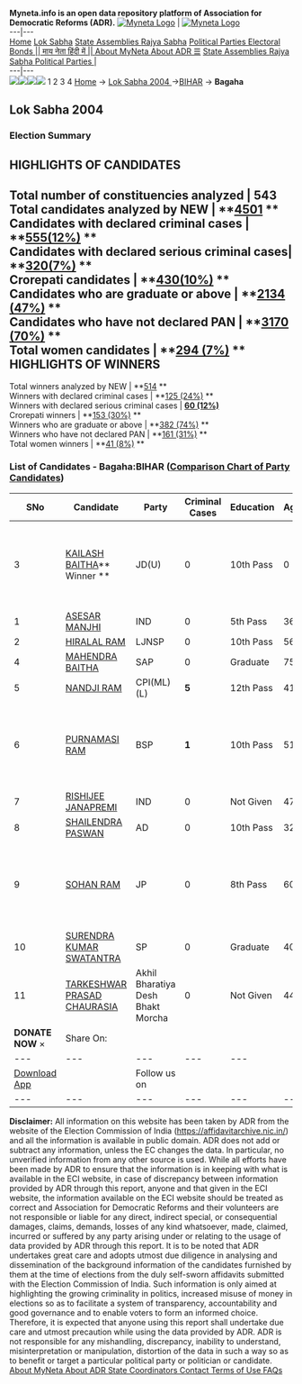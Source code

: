 **Myneta.info is an open data repository platform of Association for Democratic Reforms (ADR).**
[![Myneta Logo](https://www.myneta.info/lib/img/myneta-logo.png)](https://www.myneta.info/) | [![Myneta Logo](https://www.myneta.info/lib/img/adr-logo.png)](https://adrindia.org)  
---|---  
[Home](https://www.myneta.info/) [Lok Sabha](https://www.myneta.info/#ls "Lok Sabha") [ State Assemblies ](https://www.myneta.info/#sa "State Assemblies") [Rajya Sabha](https://www.myneta.info/#rs "Rajya Sabha") [Political Parties ](https://www.myneta.info/party "Political Parties") [ Electoral Bonds ](https://www.myneta.info/electoral_bonds "Electoral Bonds") [ || माय नेता हिंदी में || ](https://translate.google.co.in/translate?prev=hp&hl=en&js=y&u=www.myneta.info&sl=en&tl=hi&history_state0=) [ About MyNeta ](https://adrindia.org/content/about-myneta) [ About ADR ](https://adrindia.org/about-adr/who-we-are) [☰](javascript:void\(0\))
[ State Assemblies ](https://www.myneta.info/#sa "State Assemblies") [ Rajya Sabha ](https://www.myneta.info/#rs "Rajya Sabha") [ Political Parties ](https://www.myneta.info/party "Political Parties")
|   
---|---  
![](https://www.myneta.info/lib/img/banner/banner-1.png)![](https://www.myneta.info/lib/img/banner/banner-2.png)![](https://www.myneta.info/lib/img/banner/banner-3.png)![](https://www.myneta.info/lib/img/banner/banner-4.png)
1  2  3  4 
[Home](https://www.myneta.info/) → [Lok Sabha 2004 ](https://www.myneta.info/loksabha2004/)→[BIHAR](https://www.myneta.info/loksabha2004/index.php?action=show_constituencies&state_id=4) → **Bagaha**
### 
## Lok Sabha 2004 
###  Election Summary 
HIGHLIGHTS OF CANDIDATES  
---  
Total number of constituencies analyzed |  543   
Total candidates analyzed by NEW | **[4501](https://www.myneta.info/loksabha2004/index.php?action=summary&subAction=candidates_analyzed&sort=candidate#summary) **  
Candidates with declared criminal cases | **[555(12%)](https://www.myneta.info/loksabha2004/index.php?action=summary&subAction=crime&sort=candidate#summary) **  
Candidates with declared serious criminal cases| **[320(7%)](https://www.myneta.info/loksabha2004/index.php?action=summary&subAction=serious_crime&sort=candidate#summary) **  
Crorepati candidates | **[430(10%)](https://www.myneta.info/loksabha2004/index.php?action=summary&subAction=crorepati&sort=candidate#summary) **  
Candidates who are graduate or above | **[2134 (47%)](https://www.myneta.info/loksabha2004/index.php?action=summary&subAction=education&sort=candidate#summary) **  
Candidates who have not declared PAN | **[3170 (70%)](https://www.myneta.info/loksabha2004/index.php?action=summary&subAction=without_pan&sort=candidate#summary) **  
Total women candidates | **[294 (7%)](https://www.myneta.info/loksabha2004/index.php?action=summary&subAction=women_candidate&sort=candidate#summary) **  
HIGHLIGHTS OF WINNERS  
---  
Total winners analyzed by NEW | **[514](https://www.myneta.info/loksabha2004/index.php?action=summary&subAction=winner_analyzed&sort=candidate#summary) **  
Winners with declared criminal cases | **[125 (24%)](https://www.myneta.info/loksabha2004/index.php?action=summary&subAction=winner_crime&sort=candidate#summary) **  
Winners with declared serious criminal cases | **[60 (12%)](https://www.myneta.info/loksabha2004/index.php?action=summary&subAction=winner_serious_crime&sort=candidate#summary)**  
Crorepati winners | **[153 (30%)](https://www.myneta.info/loksabha2004/index.php?action=summary&subAction=winner_crorepati&sort=candidate#summary) **  
Winners who are graduate or above | **[382 (74%)](https://www.myneta.info/loksabha2004/index.php?action=summary&subAction=winner_education&sort=candidate#summary) **  
Winners who have not declared PAN | **[161 (31%)](https://www.myneta.info/loksabha2004/index.php?action=summary&subAction=winner_without_pan&sort=candidate#summary) **  
Total women winners | **[41 (8%)](https://www.myneta.info/loksabha2004/index.php?action=summary&subAction=winner_women&sort=candidate#summary) **  
### List of Candidates - Bagaha:BIHAR ([Comparison Chart of Party Candidates](https://www.myneta.info/loksabha2004/comparisonchart.php?constituency_id=60))
SNo | Candidate| Party| Criminal Cases| Education| Age| Total Assets| Liabilities  
---|---|---|---|---|---|---|---  
3  | [KAILASH BAITHA](https://www.myneta.info/loksabha2004/candidate.php?candidate_id=458)** Winner ** | JD(U) | 0 | 10th Pass| 0 | ![](https://myneta.info/image_v2.php?myneta_folder=loksabha2004&candidate_id=458&col=ta) | ![](https://myneta.info/image_v2.php?myneta_folder=loksabha2004&candidate_id=458&col=lia)  
1  | [ASESAR MANJHI](https://www.myneta.info/loksabha2004/candidate.php?candidate_id=465) | IND | 0 | 5th Pass| 36 | Rs 56,000 ~ 56 Thou+ | Rs 0 ~   
2  | [HIRALAL RAM](https://www.myneta.info/loksabha2004/candidate.php?candidate_id=459) | LJNSP | 0 | 10th Pass| 56 | Rs 19,97,374 ~ 19 Lacs+ | Rs 4,32,071 ~ 4 Lacs+  
4  | [MAHENDRA BAITHA](https://www.myneta.info/loksabha2004/candidate.php?candidate_id=462) | SAP | 0 | Graduate| 75 | Rs 44,00,000 ~ 44 Lacs+ | Rs 4,90,367 ~ 4 Lacs+  
5  | [NANDJI RAM](https://www.myneta.info/loksabha2004/candidate.php?candidate_id=461) | CPI(ML)(L) | **5** | 12th Pass| 41 | Rs 17,283 ~ 17 Thou+ | Rs 0 ~   
6  | [PURNAMASI RAM](https://www.myneta.info/loksabha2004/candidate.php?candidate_id=460) | BSP | **1** | 10th Pass| 51 | ![](https://myneta.info/image_v2.php?myneta_folder=loksabha2004&candidate_id=460&col=ta) | ![](https://myneta.info/image_v2.php?myneta_folder=loksabha2004&candidate_id=460&col=lia)  
7  | [RISHIJEE JANAPREMI](https://www.myneta.info/loksabha2004/candidate.php?candidate_id=463) | IND | 0 | Not Given| 47 | Rs 4,50,000 ~ 4 Lacs+ | Rs 0 ~   
8  | [SHAILENDRA PASWAN](https://www.myneta.info/loksabha2004/candidate.php?candidate_id=467) | AD | 0 | 10th Pass| 32 | Rs 10,000 ~ 10 Thou+ | Rs 0 ~   
9  | [SOHAN RAM](https://www.myneta.info/loksabha2004/candidate.php?candidate_id=466) | JP | 0 | 8th Pass| 60 | ![](https://myneta.info/image_v2.php?myneta_folder=loksabha2004&candidate_id=466&col=ta) | ![](https://myneta.info/image_v2.php?myneta_folder=loksabha2004&candidate_id=466&col=lia)  
10  | [SURENDRA KUMAR SWATANTRA](https://www.myneta.info/loksabha2004/candidate.php?candidate_id=468) | SP | 0 | Graduate| 40 | Rs 18,86,067 ~ 18 Lacs+ | Rs 0 ~   
11  | [TARKESHWAR PRASAD CHAURASIA](https://www.myneta.info/loksabha2004/candidate.php?candidate_id=464) | Akhil Bharatiya Desh Bhakt Morcha | 0 | Not Given| 44 | Rs 8,15,000 ~ 8 Lacs+ | Rs 25,000 ~ 25 Thou+  
|  **DONATE NOW** × |  Share On:  | [](https://api.whatsapp.com/send?text=https%3A%2F%2Fmyneta.info%2Fpunjab2022%2Findex.php%3Faction%3Dshow_constituencies%26state_id%3D19) | [](https://www.facebook.com/sharer/sharer.php?u=https%3A%2F%2Fmyneta.info%2Fpunjab2022%2Findex.php%3Faction%3Dshow_constituencies%26state_id%3D19) | [](https://twitter.com/share?url=https%3A%2F%2Fmyneta.info%2Fpunjab2022%2Findex.php%3Faction%3Dshow_constituencies%26state_id%3D19)  
---|---|---|---|---  
| [ Download App ](https://play.google.com/store/apps/details?id=com.webrosoft.myneta1&pcampaignid=pcampaignidMKT-Other-global-all-co-prtnr-py-PartBadge-Mar2515-1) | [](https://play.google.com/store/apps/details?id=com.webrosoft.myneta1&pcampaignid=pcampaignidMKT-Other-global-all-co-prtnr-py-PartBadge-Mar2515-1) |  Follow us on  | [](https://www.facebook.com/adrindia.org/) | [](https://twitter.com/adrspeaks) | [](https://groups.google.com/g/national-election-watch?hl=en&pli=1) | [](https://www.instagram.com/adrspeaks/) | [](https://www.youtube.com/user/adrspeaks) | [](https://sharechat.com/profile/adrspeaks)  
---|---|---|---|---|---|---|---|---  
**Disclaimer:** All information on this website has been taken by ADR from the website of the Election Commission of India (https://affidavitarchive.nic.in/) and all the information is available in public domain. ADR does not add or subtract any information, unless the EC changes the data. In particular, no unverified information from any other source is used. While all efforts have been made by ADR to ensure that the information is in keeping with what is available in the ECI website, in case of discrepancy between information provided by ADR through this report, anyone and that given in the ECI website, the information available on the ECI website should be treated as correct and Association for Democratic Reforms and their volunteers are not responsible or liable for any direct, indirect special, or consequential damages, claims, demands, losses of any kind whatsoever, made, claimed, incurred or suffered by any party arising under or relating to the usage of data provided by ADR through this report. It is to be noted that ADR undertakes great care and adopts utmost due diligence in analysing and dissemination of the background information of the candidates furnished by them at the time of elections from the duly self-sworn affidavits submitted with the Election Commission of India. Such information is only aimed at highlighting the growing criminality in politics, increased misuse of money in elections so as to facilitate a system of transparency, accountability and good governance and to enable voters to form an informed choice. Therefore, it is expected that anyone using this report shall undertake due care and utmost precaution while using the data provided by ADR. ADR is not responsible for any mishandling, discrepancy, inability to understand, misinterpretation or manipulation, distortion of the data in such a way so as to benefit or target a particular political party or politician or candidate. 
[ About MyNeta ](https://adrindia.org/content/about-myneta) [ About ADR ](https://adrindia.org/about-adr/who-we-are) [ State Coordinators ](https://adrindia.org/about-adr/state-coordinators) [ Contact ](https://adrindia.org/contact-us) [ Terms of Use ](https://adrindia.org/content/adr-terms-use) [ FAQs ](https://adrindia.org/content/faqs)
